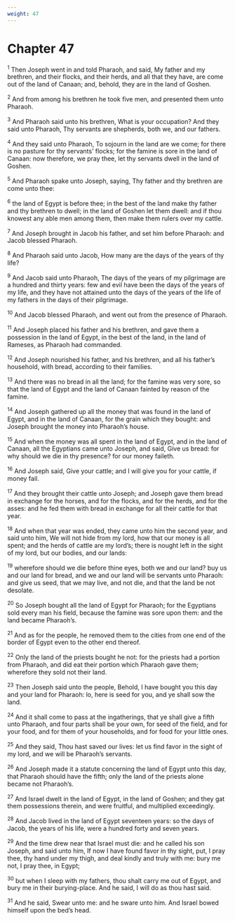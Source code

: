 ```yaml
---
weight: 47
---
```


# Chapter 47

<sup>1</sup> Then Joseph went in and told Pharaoh, and said, My father and my brethren, and their flocks, and their herds, and all that they have, are come out of the land of Canaan; and, behold, they are in the land of Goshen. 

<sup>2</sup> And from among his brethren he took five men, and presented them unto Pharaoh. 

<sup>3</sup> And Pharaoh said unto his brethren, What is your occupation? And they said unto Pharaoh, Thy servants are shepherds, both we, and our fathers. 

<sup>4</sup> And they said unto Pharaoh, To sojourn in the land are we come; for there is no pasture for thy servants’ flocks; for the famine is sore in the land of Canaan: now therefore, we pray thee, let thy servants dwell in the land of Goshen. 

<sup>5</sup> And Pharaoh spake unto Joseph, saying, Thy father and thy brethren are come unto thee: 

<sup>6</sup> the land of Egypt is before thee; in the best of the land make thy father and thy brethren to dwell; in the land of Goshen let them dwell: and if thou knowest any able men among them, then make them rulers over my cattle. 

<sup>7</sup> And Joseph brought in Jacob his father, and set him before Pharaoh: and Jacob blessed Pharaoh. 

<sup>8</sup> And Pharaoh said unto Jacob, How many are the days of the years of thy life? 

<sup>9</sup> And Jacob said unto Pharaoh, The days of the years of my pilgrimage are a hundred and thirty years: few and evil have been the days of the years of my life, and they have not attained unto the days of the years of the life of my fathers in the days of their pilgrimage. 

<sup>10</sup> And Jacob blessed Pharaoh, and went out from the presence of Pharaoh. 

<sup>11</sup> And Joseph placed his father and his brethren, and gave them a possession in the land of Egypt, in the best of the land, in the land of Rameses, as Pharaoh had commanded. 

<sup>12</sup> And Joseph nourished his father, and his brethren, and all his father’s household, with bread, according to their families. 

<sup>13</sup> And there was no bread in all the land; for the famine was very sore, so that the land of Egypt and the land of Canaan fainted by reason of the famine. 

<sup>14</sup> And Joseph gathered up all the money that was found in the land of Egypt, and in the land of Canaan, for the grain which they bought: and Joseph brought the money into Pharaoh’s house. 

<sup>15</sup> And when the money was all spent in the land of Egypt, and in the land of Canaan, all the Egyptians came unto Joseph, and said, Give us bread: for why should we die in thy presence? for our money faileth. 

<sup>16</sup> And Joseph said, Give your cattle; and I will give you for your cattle, if money fail. 

<sup>17</sup> And they brought their cattle unto Joseph; and Joseph gave them bread in exchange for the horses, and for the flocks, and for the herds, and for the asses: and he fed them with bread in exchange for all their cattle for that year. 

<sup>18</sup> And when that year was ended, they came unto him the second year, and said unto him, We will not hide from my lord, how that our money is all spent; and the herds of cattle are my lord’s; there is nought left in the sight of my lord, but our bodies, and our lands: 

<sup>19</sup> wherefore should we die before thine eyes, both we and our land? buy us and our land for bread, and we and our land will be servants unto Pharaoh: and give us seed, that we may live, and not die, and that the land be not desolate. 

<sup>20</sup> So Joseph bought all the land of Egypt for Pharaoh; for the Egyptians sold every man his field, because the famine was sore upon them: and the land became Pharaoh’s. 

<sup>21</sup> And as for the people, he removed them to the cities from one end of the border of Egypt even to the other end thereof. 

<sup>22</sup> Only the land of the priests bought he not: for the priests had a portion from Pharaoh, and did eat their portion which Pharaoh gave them; wherefore they sold not their land. 

<sup>23</sup> Then Joseph said unto the people, Behold, I have bought you this day and your land for Pharaoh: lo, here is seed for you, and ye shall sow the land. 

<sup>24</sup> And it shall come to pass at the ingatherings, that ye shall give a fifth unto Pharaoh, and four parts shall be your own, for seed of the field, and for your food, and for them of your households, and for food for your little ones. 

<sup>25</sup> And they said, Thou hast saved our lives: let us find favor in the sight of my lord, and we will be Pharaoh’s servants. 

<sup>26</sup> And Joseph made it a statute concerning the land of Egypt unto this day, that Pharaoh should have the fifth; only the land of the priests alone became not Pharaoh’s. 

<sup>27</sup> And Israel dwelt in the land of Egypt, in the land of Goshen; and they gat them possessions therein, and were fruitful, and multiplied exceedingly. 

<sup>28</sup> And Jacob lived in the land of Egypt seventeen years: so the days of Jacob, the years of his life, were a hundred forty and seven years. 

<sup>29</sup> And the time drew near that Israel must die: and he called his son Joseph, and said unto him, If now I have found favor in thy sight, put, I pray thee, thy hand under my thigh, and deal kindly and truly with me: bury me not, I pray thee, in Egypt; 

<sup>30</sup> but when I sleep with my fathers, thou shalt carry me out of Egypt, and bury me in their burying-place. And he said, I will do as thou hast said. 

<sup>31</sup> And he said, Swear unto me: and he sware unto him. And Israel bowed himself upon the bed’s head. 


